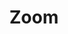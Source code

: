 ---
layout: pattern.njk
key: zoom-maps_fr
title: Zoom
parent: basics-maps_fr
image: maps/overview/zoom.webp
keywords: zoom
order: 50
availablelanguages: 
    - de
---